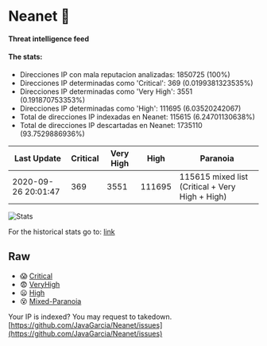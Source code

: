 # Neanet :hocho:
#### Threat intelligence feed
#### The stats:

- Direcciones IP con mala reputacion analizadas: 1850725 (100%)
- Direcciones IP determinadas como 'Critical':  369 (0.0199381323535%)
- Direcciones IP determinadas como 'Very High':  3551 (0.191870753353%)
- Direcciones IP determinadas como 'High':  111695 (6.03520242067)
- Total de direcciones IP indexadas en Neanet:  115615 (6.24701130638%)
- Total de direcciones IP descartadas en Neanet:  1735110 (93.7529886936%)

| Last Update | Critical | Very High | High | Paranoia |
| --- | --- | --- | --- | --- |
| 2020-09-26 20:01:47 | 369 | 3551 | 111695 | 115615 mixed list (Critical + Very High + High)|

![Stats](https://docs.google.com/spreadsheets/d/e/2PACX-1vSnaNMIXVabIpDJjufMlzH7poXnshF3mgd8Is1g9ytUEzVsP5my4Trn8f-xkoLLQ38xpL3HtmUexLo6/pubchart?oid=501124687&format=image)

For the historical stats go to: [link](/stats.csv)
## Raw
- :scream: [Critical](https://raw.githubusercontent.com/JavaGarcia/Neanet/master/blacklists/neanet_critical.txt)
- :fearful: [VeryHigh](https://raw.githubusercontent.com/JavaGarcia/Neanet/master/blacklists/neanet_veryHigh.txtt)
- :frowning: [High](https://raw.githubusercontent.com/JavaGarcia/Neanet/master/blacklists/neanet_high.txt)
- :dizzy_face: [Mixed-Paranoia](https://raw.githubusercontent.com/JavaGarcia/Neanet/master/blacklists/neanet_all.txt)


Your IP is indexed? You may request to takedown. [https://github.com/JavaGarcia/Neanet/issues](https://github.com/JavaGarcia/Neanet/issues)












































































































































































































































































































































































































































































































































































































































































































































































































































































































































































































































































